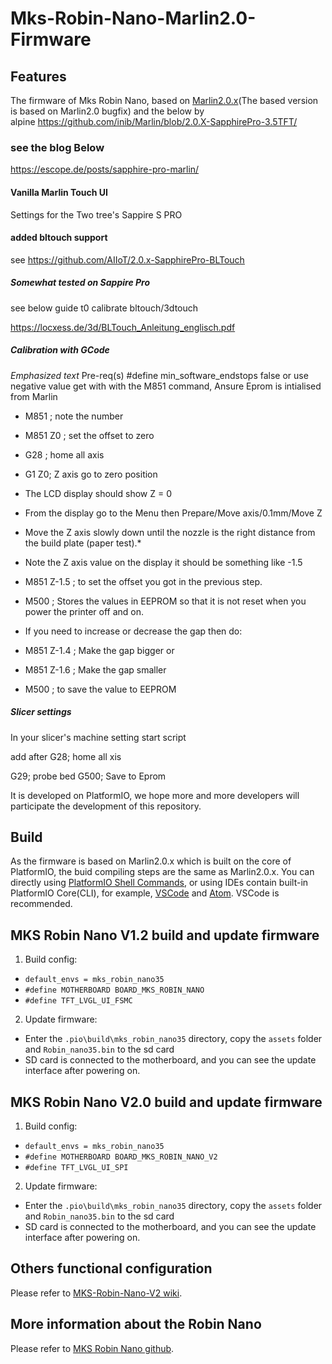 # Mks-Robin-Nano-Marlin2.0-Firmware
## Features
The firmware of Mks Robin Nano, based on [Marlin2.0.x](https://github.com/MarlinFirmware/Marlin)(The based version is based on Marlin2.0 bugfix) and the below by   
alpine https://github.com/inib/Marlin/blob/2.0.X-SapphirePro-3.5TFT/

### see the blog Below

https://escope.de/posts/sapphire-pro-marlin/

#### **Vanilla Marlin Touch UI**

Settings for the Two tree's Sappire S PRO


#### added bltouch support 

see https://github.com/AIIoT/2.0.x-SapphirePro-BLTouch

##### Somewhat tested on Sappire Pro

see below guide t0 calibrate bltouch/3dtouch

https://locxess.de/3d/BLTouch_Anleitung_englisch.pdf

##### Calibration with GCode 
*Emphasized text* Pre-req(s) #define min_software_endstops false or use negative value get with with the M851 command, 
        Ansure Eprom is intialised from Marlin

*  M851 ; note the number
*  M851 Z0 ; set the offset to zero
*  G28 ; home all axis
*  G1 Z0; Z axis go to zero position
*  The LCD display should show Z = 0
*  From the display go to the Menu then Prepare/Move axis/0.1mm/Move Z
*  Move the Z axis slowly down until the nozzle is the right distance from the build plate (paper test).*
*  Note the Z axis value on the display it should be something like -1.5
*  M851 Z-1.5 ; to set the offset you got in the previous step.
*  M500 ; Stores the values in EEPROM so that it is not reset when you power the printer off and on.

*  If you need to increase or decrease the gap then do:
*  M851 Z-1.4 ; Make the gap bigger or
*  M851 Z-1.6 ; Make the gap smaller
*  M500 ; to save the value to EEPROM

##### Slicer settings

In your slicer's machine setting start script

add after G28; home all xis

G29; probe bed
G500; Save to Eprom

It is developed on PlatformIO, we hope more and more developers will participate the development of this repository.


## Build
As the firmware is based on Marlin2.0.x which is built on the core of PlatformIO, the buid compiling steps are the same as Marlin2.0.x. You can directly using [PlatformIO Shell Commands](https://docs.platformio.org/en/latest/core/installation.html#piocore-install-shell-commands), or using IDEs contain built-in PlatformIO Core(CLI), for example, [VSCode](https://docs.platformio.org/en/latest/integration/ide/vscode.html#ide-vscode) and [Atom](https://docs.platformio.org/en/latest/integration/ide/atom.html). VSCode is recommended.


## MKS Robin Nano V1.2 build and update firmware

1. Build config:
     
- `default_envs = mks_robin_nano35`     
- `#define MOTHERBOARD BOARD_MKS_ROBIN_NANO`    
- `#define TFT_LVGL_UI_FSMC`

2. Update firmware:
   
- Enter the `.pio\build\mks_robin_nano35` directory, copy the `assets` folder and `Robin_nano35.bin` to the sd card
- SD card is connected to the motherboard, and you can see the update interface after powering on.   

## MKS Robin Nano V2.0 build and update firmware

1. Build config:
     
- `default_envs = mks_robin_nano35`     
- `#define MOTHERBOARD BOARD_MKS_ROBIN_NANO_V2`    
- `#define TFT_LVGL_UI_SPI`

2. Update firmware:
   
- Enter the `.pio\build\mks_robin_nano35` directory, copy the `assets` folder and `Robin_nano35.bin` to the sd card
- SD card is connected to the motherboard, and you can see the update interface after powering on.   

## Others functional configuration
Please refer to [MKS-Robin-Nano-V2 wiki](https://github.com/makerbase-mks/MKS-Robin-Nano-V2/wiki/Marlin_firmware).

## More information about the Robin Nano
Please refer to [MKS Robin Nano github](https://github.com/makerbase-mks/MKS-Robin-Nano).